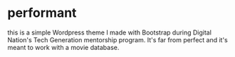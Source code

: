# performant

this is a simple Wordpress theme I made with Bootstrap during Digital Nation's Tech Generation
mentorship program. It's far from perfect and it's meant to work with a movie database.
